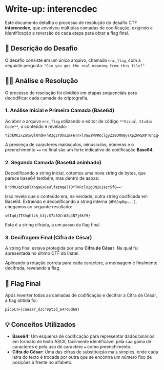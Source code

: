 # Write-up: interencdec

Este documento detalha o processo de resolução do desafio CTF **interencdec**, que envolveu múltiplas camadas de codificação, exigindo a identificação e reversão de cada etapa para obter a flag final.

## 📝 Descrição do Desafio

O desafio consiste em um único arquivo, chamado `enc_flag`, com a seguinte pergunta: `"Can you get the real meaning from this file?"`

## 🕵️‍♂️ Análise e Resolução

O processo de resolução foi dividido em etapas sequenciais para decodificar cada camada de criptografia.

### 1. Análise Inicial e Primeira Camada (Base64)

Ao abrir o arquivo `enc_flag` utilizando o editor de código `**Visual Studio Code**`, o conteúdo é revelado:

```
YidkM0JxZGtwQlRYdHFhR3g2YUhsZmF6TnFlVGwzWVROclgyZzBOMm8yYXpZNWZRPT0nCg==
```

A presença de caracteres maiúsculos, minúsculos, números e o preenchimento `==` no final são um forte indicativo de codificação **Base64**.

### 2. Segunda Camada (Base64 aninhado)

Decodificando a string inicial, obtemos uma nova string de bytes, que parece base64 também, mas dentro de aspas:

```
b'dM0JqdkpBTXhqaGx6aHlfazNqelT3YTNRclX2g0N2o2azY5fQ=='
```

Isso revela que o conteúdo era, na verdade, outra string codificada em Base64. Extraindo e decodificando a string interna (`dM0Jqdkp...`), chegamos ao seguinte resultado:

```
s0IqdjITXhqhlzh_k3jzS7a3QCrW2g4N7j6kY9}
```

Esta é a string cifrada, a um passo da flag final.

### 3. Decifragem Final (Cifra de César)

A string final estava protegida por uma **Cifra de César**. Na qual fui apresentada no último CTF do Inatel.

Aplicando a rotação correta para cada caractere, a mensagem é finalmente decifrada, revelando a flag.

## 🚩 Flag Final

Após reverter todas as camadas de codificação e decifrar a Cifra de César, a flag obtida foi:

```
picoCTF{caesar_d3cr9pt3d_a47c6d69}
```

## 💡 Conceitos Utilizados

* **Base64:** Um esquema de codificação para representar dados binários em formato de texto ASCII, facilmente identificável pela sua gama de caracteres e pelo uso do caractere `=` como preenchimento.
* **Cifra de César:** Uma das cifras de substituição mais simples, onde cada letra do texto é trocada por outra que se encontra um número fixo de posições à frente no alfabeto.
